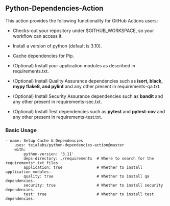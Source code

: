 ## Python-Dependencies-Action

This action provides the following functionality for GitHub Actions users:

-   Checks-out your repository under $GITHUB_WORKSPACE, so your workflow can access it. 

-   Install a version of python (default is 3.10).

-   Cache dependencies for Pip.

-   (Optional) Install your application modules as described in requirements.txt.

-   (Optional) Install Quality Assurance dependencies such as **isort, black, mypy flake8, and pylint** and any other present in requirements-qa.txt.

-   (Optional) Install Security Assurance dependencies such as **bandit** and any other present in requirements-sec.txt.

-   (Optional) Install Test dependencies such as **pytest** and **pytest-cov** and any other present in requirements-test.txt.

### Basic Usage
    - name: Setup Cache & Dependencies
        uses: teialabs/python-dependencies-action@master
        with:
            python-version: '3.11'
            deps-directory: ./requirements  # Where to search for the requirements*.txt files.
            application: true               # Whether to install application modules.
            quality: true                   # Whether to install qa dependencies.
            security: true                  # Whether to install security dependencies.
            test: true                      # Whether to install test dependencies.

